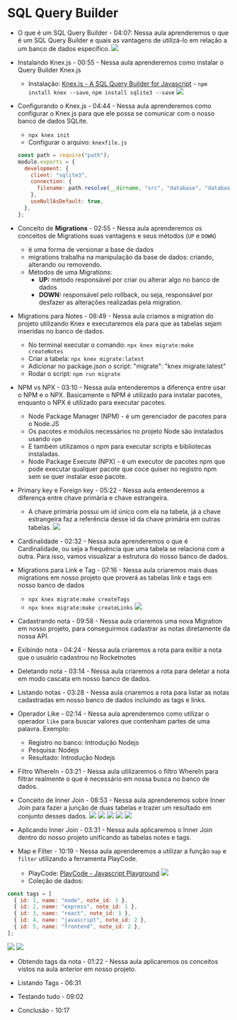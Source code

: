 # SQL Query Builder

- O que é um SQL Query Builder - 04:07: Nessa aula aprenderemos o que é um SQL Query Builder e quais as vantagens de utilizá-lo em relação a um banco de dados específico.
  <img src="./img/node1.jpg">

- Instalando Knex.js - 00:55 - Nessa aula aprenderemos como instalar o Query Builder Knex.js

  - Instalação: [Knex.js - A SQL Query Builder for Javascript](http://knexjs.org/#Installation-node) - `npm install knex --save`, `npm install sqlite3 --save`
    <img src="./img/knex.png">

- Configurando o Knex.js - 04:44 - Nessa aula aprenderemos como configurar o Knex.js para que ele possa se comunicar com o nosso banco de dados SQLite.
  - `npx knex init`
  - Configurar o arquivo: `knexfile.js`
  ```js
  const path = require("path");
  module.exports = {
    development: {
      client: "sqlite3",
      connection: {
        filename: path.resolve(__dirname, "src", "database", "database.db"),
      },
      useNullAsDefault: true,
    },
  };
  ```
- Conceito de <b>Migrations</b> - 02:55 - Nessa aula aprenderemos os conceitos de Migrations suas vantagens e seus métodos (`UP` e `DOWN`)

  - é uma forma de versionar a base de dados
  - migrations trabalha na manipulação da base de dados: criando, alterando ou removendo.
  - Métodos de uma Migrations:
    - <b>UP:</b> método responsável por criar ou alterar algo no banco de dados
    - <b>DOWN:</b> responsável pelo rollback, ou seja, responsável por desfazer as alterações realizadas pela migration.

- Migrations para Notes - 08:49 - Nessa aula criamos a migration do projeto utilizando Knex e executaremos ela para que as tabelas sejam inseridas no banco de dados.

  - No terminal executar o comando: `npx knex migrate:make createNotes`
  - Criar a tabela: `npx knex migrate:latest`
  - Adicionar no package.json o script: "migrate": "knex migrate:latest"
  - Rodar o script: `npm run migrate`

- NPM vs NPX - 03:10 - Nessa aula entenderemos a diferença entre usar o NPM e o NPX. Basicamente o NPM é utilizado para instalar pacotes, enquanto o NPX é utilizado para executar pacotes.

  - Node Package Manager (NPM) - é um gerenciador de pacotes para o Node.JS
  - Os pacotes e módulos necessários no projeto Node são instalados usando `npm`
  - E também utilizamos o npm para executar scripts e bibliotecas instaladas.
  - Node Package Execute (NPX) - é um executor de pacotes npm que pode executar qualquer pacote que coce quiser no registro npm sem se quer instalar esse pacote.

- Primary key e Foreign key - 05:22 - Nessa aula entenderemos a diferença entre chave primária e chave estrangeira.

  - A chave primária possui um id único com ela na tabela, já a chave estrangeira faz a referência desse id da chave primária em outras tabelas.
    <img src="./img/node2.jpg">

- Cardinalidade - 02:32 - Nessa aula aprenderemos o que é Cardinalidade, ou seja a frequência que uma tabela se relaciona com a outra. Para isso, vamos visualizar a estrutura do nosso banco de dados.

- Migrations para Link e Tag - 07:16 - Nessa aula criaremos mais duas migrations em nosso projeto que proverá as tabelas link e tags em nosso banco de dados
  - `npx knex migrate:make createTags`
  - `npx knex migrate:make createLinks`
    <img src="./img/node3.jpg">
- Cadastrando nota - 09:58 - Nessa aula criaremos uma nova Migration em nosso projeto, para conseguirmos cadastrar as notas diretamente da nossa API.

- Exibindo nota - 04:24 - Nessa aula criaremos a rota para exibir a nota que o usuário cadastrou no Rocketnotes

- Deletando nota - 03:14 - Nessa aula criaremos a rota para deletar a nota em modo cascata em nosso banco de dados.

- Listando notas - 03:28 - Nessa aula criaremos a rota para listar as notas cadastradas em nosso banco de dados incluindo as tags e links.

- Operador Like - 02:14 - Nessa aula aprenderemos como utilizar o operador `like` para buscar valores que contenham partes de uma palavra. Exemplo:

  - Registro no banco: Introdução Nodejs
  - Pesquisa: Nodejs
  - Resultado: Introdução Nodejs

- Filtro WhereIn - 03:21 - Nessa aula utilizaremos o filtro WhereIn para filtrar realmente o que é necessário em nossa busca no banco de dados.

- Conceito de Inner Join - 08:53 - Nessa aula aprenderemos sobre Inner Join para fazer a junção de duas tabelas e trazer um resultado em conjunto desses dados.
  <img src="./img/node4.jpg">
  <img src="./img/node5.jpg">
  <img src="./img/node6.jpg">
  <img src="./img/node7.jpg">
  <img src="./img/node8.jpg">

- Aplicando Inner Join - 03:31 - Nessa aula aplicaremos o Inner Join dentro do nosso projeto unificando as tabelas notes e tags.

- Map e Filter - 10:19 - Nessa aula aprenderemos a utilizar a função `map` e `filter` utilizando a ferramenta PlayCode.
  - PlayCode: [PlayCode - Javascript Playground](https://playcode.io/)
    <img src="./img/node9 .jpg">
  - Coleção de dados:

```js
const tags = [
  { id: 1, name: "node", note_id: 1 },
  { id: 2, name: "express", note_id: 1 },
  { id: 3, name: "react", note_id: 1 },
  { id: 4, name: "javascript", note_id: 2 },
  { id: 5, name: "frontend", note_id: 2 },
];
```

  <img src="./img/node10.jpg">
  <img src="./img/node11.jpg">

- Obtendo tags da nota - 01:22 - Nessa aula aplicaremos os conceitos vistos na aula anterior em nosso projeto.

- Listando Tags - 06:31
- Testando tudo - 09:02
- Conclusão - 10:17

```

```
